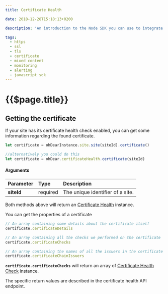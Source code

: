 ```yaml
---
title: Certificate Health

date: 2018-12-28T15:18:13+0200

description: 'An introduction to the Node SDK you can use to integrate Oh Dear! into your own software.'

tags:
  - https
  - ssl
  - tls
  - certificate
  - mixed content
  - monitoring
  - alerting
  - javascript sdk
---
```


# {{$page.title}}

<Info/>

## Getting the certificate

If your site has its certificate health check enabled, you can get some information regarding the found certificate.

```js
let certificate = ohDearInstance.site.site(siteId).certificate()

//alternatively you could do this
let certificate = ohDear.certificateHealth.certificate(siteId)
```

#### Arguments

| Parameter         | Type                              | Description                      |
| :---------------- | :-------------------------------- | :------------------------------- |
| **siteId** &nbsp; | <span class="red">required</span> | The unique identifier of a site. |

Both methods above will return an [Certificate Health]('../api/classes/certificatehealth.md') instance.

You can get the properties of a certificate

```js
// An array containing some details about the certificate itself
certificate.certificateDetails

// An array containing all the checks we performed on the certificate
certificate.certificateChecks

// An array containing the names of all the issuers in the certificate chain.
certificate.certificateChainIssuers
```

**`certificate.certificateChecks`** will return an array of [Certificate Health Check](../api/classes/certificatecheck.md) instance.

The specific return values are described in the certificate health API endpoint.

<HelpBlock/>
